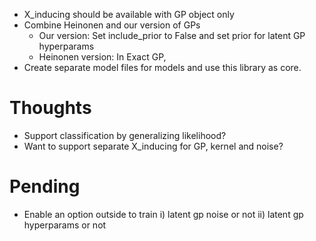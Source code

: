 * X_inducing should be available with GP object only
* Combine Heinonen and our version of GPs
    * Our version: Set include_prior to False and set prior for latent GP hyperparams
    * Heinonen version: In Exact GP, 
* Create separate model files for models and use this library as core.

# Thoughts
- Support classification by generalizing likelihood?
- Want to support separate X_inducing for GP, kernel and noise?

# Pending
- Enable an option outside to train i) latent gp noise or not ii) latent gp hyperparams or not